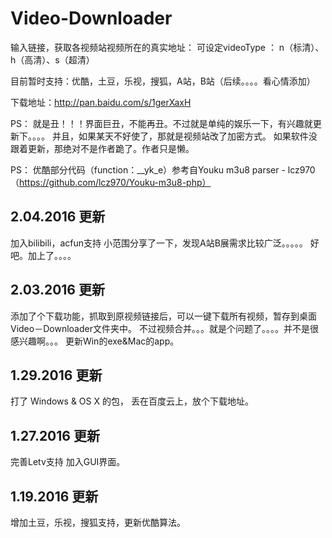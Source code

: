 # Video-Downloader
输入链接，获取各视频站视频所在的真实地址：
可设定videoType ： n（标清）、h（高清）、s（超清）

目前暂时支持：优酷，土豆，乐视，搜狐，A站，B站（后续。。。。看心情添加）

下载地址：http://pan.baidu.com/s/1gerXaxH

PS：
就是丑！！！界面巨丑，不能再丑。不过就是单纯的娱乐一下，有兴趣就更新下。。。。
并且，如果某天不好使了，那就是视频站改了加密方式。
如果软件没跟着更新，那绝对不是作者跪了。作者只是懒。

PS：
优酷部分代码（function：__yk_e）参考自Youku m3u8 parser - lcz970（https://github.com/lcz970/Youku-m3u8-php）

## 2.04.2016 更新
加入bilibili，acfun支持
小范围分享了一下，发现A站B展需求比较广泛。。。。。
好吧。加上了。。。。

## 2.03.2016 更新
添加了个下载功能，抓取到原视频链接后，可以一键下载所有视频，暂存到桌面Video－Downloader文件夹中。
不过视频合并。。。就是个问题了。。。。并不是很感兴趣啊。。。
更新Win的exe&Mac的app。

## 1.29.2016 更新
打了 Windows & OS X 的包， 丢在百度云上，放个下载地址。


## 1.27.2016 更新
完善Letv支持
加入GUI界面。


## 1.19.2016 更新
增加土豆，乐视，搜狐支持，更新优酷算法。